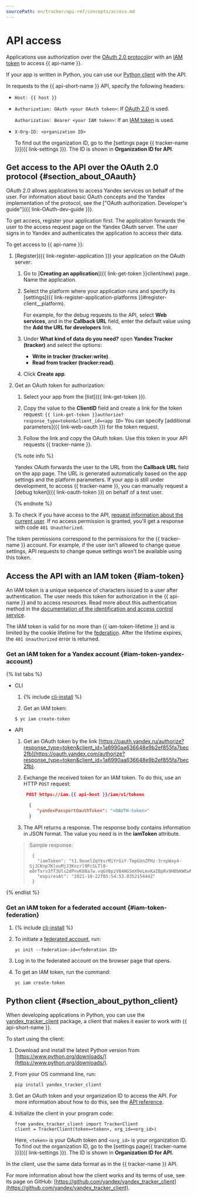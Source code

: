 ```yaml
---
sourcePath: en/tracker/api-ref/concepts/access.md
---
```

# API access

Applications use authorization over the [OAuth 2.0 protocol](#section_about_OAauth)or with an [IAM token](#iam-token) to access {{ api-name }}.

If your app is written in Python, you can use our [Python client](#section_about_python_client) with the API.

In requests to the {{ api-short-name }} API, specify the following headers:

- `Host: {{ host }}`

- `Authorization: OAuth <your OAuth token>`: If [OAuth 2.0](#section_about_OAauth) is used.

   `Authorization: Bearer <your IAM token>`: If an [IAM token](#iam-token) is used.

- `X-Org-ID: <organization ID>`

   To find out the organization ID, go to the [settings page {{ tracker-name }}]({{ link-settings }}). The ID is shown in **Organization ID for API**.


## Get access to the API over the OAuth 2.0 protocol {#section_about_OAauth}

OAuth 2.0 allows applications to access Yandex services on behalf of the user. For information about basic OAuth concepts and the Yandex implementation of the protocol, see the ["OAuth authorization. Developer's guide"]({{ link-OAuth-dev-guide }}).

To get access, register your application first. The application forwards the user to the access request page on the Yandex OAuth server. The user signs in to Yandex and authenticates the application to access their data.

To get access to {{ api-name }}:


1. [Register]({{ link-register-application }}) your application on the OAuth server:

   1. Go to [**Creating an application**]({{ link-get-token }}client/new) page. Name the application.

   1. Select the platform where your application runs and specify its [settings]({{ link-register-application-platforms }}#register-client__platform).

      For example, for the debug requests to the API, select **Web services**, and in the **Callback URL** field, enter the default value using the **Add the URL for developers** link.

   1. Under **What kind of data do you need?** open **Yandex Tracker (tracker)** and select the options:
      * **Write in tracker (tracker:write)**.
      * **Read from tracker (tracker:read)**.

   1. Click **Create app**.

1. Get an OAuth token for authorization:

   1. Select your app from the [list]({{ link-get-token }}).

   1. Copy the value to the **ClientID** field and create a link for the token request:
      `{{ link-get-token }}authorize?response_type=token&client_id=<app ID>`
      You can specify [additional parameters]({{ link-web-oauth }}) for the token request.

   1. Follow the link and copy the OAuth token. Use this token in your API requests {{ tracker-name }}.

   {% note info %}

   Yandex&#160;OAuth forwards the user to the URL from the **Callback URL** field on the app page. The URL is generated automatically based on the app settings and the platform parameters.
   If your app is still under development, to access {{ tracker-name }}, you can manually request a [debug token]({{ link-oauth-token }}) on behalf of a test user.

   {% endnote %}


1. To check if you have access to the API, [request information about the current user](../get-user-info.md).
   If no access permission is granted, you'll get a response with code `401 Unauthorized`.

The token permissions correspond to the permissions for the {{ tracker-name }} account. For example, if the user isn't allowed to change queue settings, API requests to change queue settings won't be available using this token.


## Access the API with an IAM token {#iam-token}

An IAM token is a unique sequence of characters issued to a user after authentication. The user needs this token for authorization in the {{ api-name }} and to access resources. Read more about this authentication method in the [documentation of the identification and access control service](../../iam/concepts/authorization/iam-token.md).

The IAM token is valid for no more than {{ iam-token-lifetime }} and is limited by the cookie lifetime for the [federation](../../organization/add-federation.md). After the lifetime expires, the `401 Unauthorized` error is returned.

### Get an IAM token for a Yandex account {#iam-token-yandex-account}

{% list tabs %}

- CLI

   1. {% include [cli-install](../../_includes/cli-install.md) %}

   1. Get an IAM token:

   ```
   $ yc iam create-token
   ```

- API

   1. Get an OAuth token by the link [https://oauth.yandex.ru/authorize?response_type=token&client_id=1a6990aa636648e9b2ef855fa7bec2fb](https://oauth.yandex.com/authorize?response_type=token&client_id=1a6990aa636648e9b2ef855fa7bec2fb).

   1. Exchange the received token for an IAM token. To do this, use an HTTP `POST` request:

      ```json
       POST https://iam.{{ api-host }}/iam/v1/tokens

        {
           "yandexPassportOauthToken": "<OAUTH-token>"
        }
      ```
   1. The API returns a response. The response body contains information in JSON format. The value you need is in the **iamToken** attribute.

   > Sample response:
   > ```
   >  {
   >    "iamToken": "t1.9euelZqYksrMiYrGiY-TmpGUnZPHz-3rnpWay4-SjJCKnp7KlouMjJ3Kncrl9PcSLTl0-e8rTxrv3fT3Uls2dPnvK08a7w.vqGV8pzV84HGSmX9eLmvKaIBpRx9HDbKWEwN6ryIQ",
   >    "expiresAt": "2021-10-22T05:54:53.035215444Z"
   >  }
   > ```

{% endlist %}

### Get an IAM token for a federated account {#iam-token-federation}

1. {% include [cli-install](../../_includes/cli-install.md) %}

1. To initiate a [federated account](../../iam/operations/iam-token/create-for-federation.md), run:

   ```
   yc init --federation-id=<federation ID>
   ```

1. Log in to the federated account on the browser page that opens.

1. To get an IAM token, run the command:

   ```
   yc iam create-token
   ```

## Python client {#section_about_python_client}

When developing applications in Python, you can use the [yandex_tracker_client](https://github.com/yandex/yandex_tracker_client) package, a client that makes it easier to work with {{ api-short-name }}.

To start using the client:

1. Download and install the latest Python version from [https://www.python.org/downloads/](https://www.python.org/downloads/).

1. From your OS command line, run:

   
   ```
   pip install yandex_tracker_client
   ```



1. Get an OAuth token and your organization ID to access the API. For more information about how to do this, see the [API reference](../concepts/access.md).

1. Initialize the client in your program code:
   ```
   from yandex_tracker_client import TrackerClient
   client = TrackerClient(token=<token>, org_id=<org_id>)
   ```
   Here, `<token>` is your OAuth token and `<org_id>` is your organization ID. To find out the organization ID, go to the [settings page{{ tracker-name }}]({{ link-settings }}). The ID is shown in **Organization ID for API**.

In the client, use the same data format as in the {{ tracker-name }} API.

For more information about how the client works and its terms of use, see its page on GitHub: [https://github.com/yandex/yandex_tracker_client](https://github.com/yandex/yandex_tracker_client).



